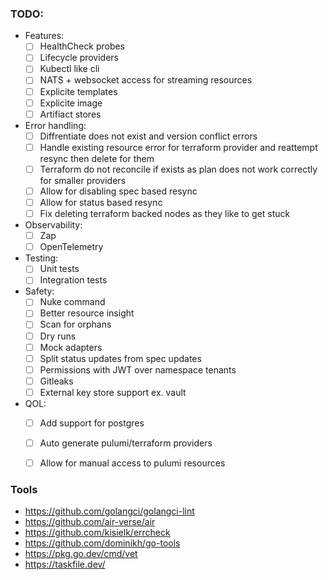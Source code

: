 ### TODO:
- Features:
    - [ ] HealthCheck probes
    - [ ] Lifecycle providers
    - [ ] Kubectl like cli
    - [ ] NATS + websocket access for streaming resources
    - [ ] Explicite templates
    - [ ] Explicite image
    - [ ] Artifiact stores
- Error handling:
    - [ ] Diffrentiate does not exist and version conflict errors
    - [ ] Handle existing resource error for terraform provider and reattempt resync then delete for them
    - [ ] Terraform do not reconcile if exists as plan does not work correctly for smaller providers
    - [ ] Allow for disabling spec based resync 
    - [ ] Allow for status based resync
    - [ ] Fix deleting terraform backed nodes as they like to get stuck
- Observability:
    - [ ] Zap
    - [ ] OpenTelemetry
- Testing:
    - [ ] Unit tests
    - [ ] Integration tests
- Safety:
    - [ ] Nuke command
    - [ ] Better resource insight
    - [ ] Scan for orphans
    - [ ] Dry runs
    - [ ] Mock adapters
    - [ ] Split status updates from spec updates
    - [ ] Permissions with JWT over namespace tenants
    - [ ] Gitleaks
    - [ ] External key store support ex. vault
- QOL:
    - [ ] Add support for postgres
    - [ ] Auto generate pulumi/terraform providers
    - [ ] Allow for manual access to pulumi resources


### Tools
- https://github.com/golangci/golangci-lint
- https://github.com/air-verse/air
- https://github.com/kisielk/errcheck
- https://github.com/dominikh/go-tools
- https://pkg.go.dev/cmd/vet
- https://taskfile.dev/